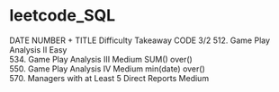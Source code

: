 # leetcode_SQL

DATE	NUMBER + TITLE	Difficulty 	Takeaway	CODE
3/2	512. Game Play Analysis II	Easy		
	534. Game Play Analysis III	Medium	SUM() over()	
	550. Game Play Analysis IV	Medium	min(date) over()	
	570. Managers with at Least 5 Direct Reports	Medium
